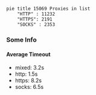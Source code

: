 
```mermaid
pie title 15069 Proxies in list
    "HTTP" : 11232
    "HTTPS": 2191
    "SOCKS" : 2353
```

### Some Info
#### Average Timeout

- mixed: 3.2s
- http: 1.5s
- https: 8.2s
- socks: 6.5s